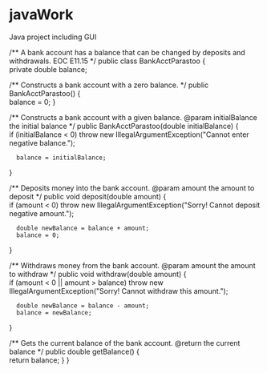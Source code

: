 # javaWork
Java project including GUI

/**
   A bank account has a balance that can be changed by 
   deposits and withdrawals.
   EOC E11.15
*/
public class BankAcctParastoo
{  
   private double balance;

   /**
      Constructs a bank account with a zero balance.
   */
   public BankAcctParastoo()
   {   
      balance = 0;
   }

   /**
      Constructs a bank account with a given balance.
      @param initialBalance the initial balance
   */
   public BankAcctParastoo(double initialBalance)
   {   
      if (initialBalance < 0)
         throw new IllegalArgumentException("Cannot enter negative balance.");
            
      balance = initialBalance;
   }

   /**
      Deposits money into the bank account.
      @param amount the amount to deposit
   */
   public void deposit(double amount)
   {  
      if (amount < 0)
         throw new IllegalArgumentException("Sorry! Cannot deposit negative amount.");

      double newBalance = balance + amount;
      balance = 0;
   }

   /**
      Withdraws money from the bank account.
      @param amount the amount to withdraw
   */
   public void withdraw(double amount)
   {   
      if (amount < 0 || amount > balance)
         throw new IllegalArgumentException("Sorry! Cannot withdraw this amount.");
      
      double newBalance = balance - amount;
      balance = newBalance;
   }

   /**
      Gets the current balance of the bank account.
      @return the current balance
   */
   public double getBalance()
   {   
      return balance;
   }
}
